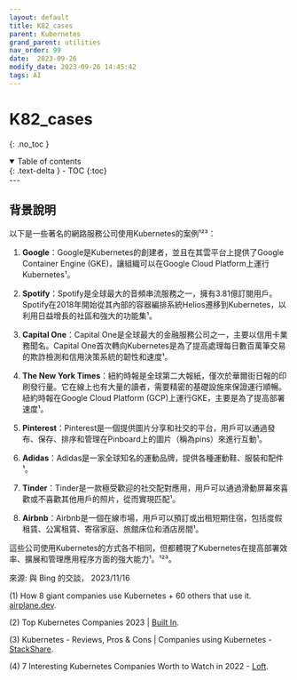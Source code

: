 ```yaml
---
layout: default
title: K82_cases
parent: Kubernetes
grand_parent: utilities
nav_order: 99
date:  2023-09-26
modify_date: 2023-09-26 14:45:42
tags: AI
---
```


# K82_cases
{: .no_toc }

<details open markdown="block">
  <summary>
    Table of contents
  </summary>
  {: .text-delta }
- TOC
{:toc}
</details>
---

## 背景說明

以下是一些著名的網路服務公司使用Kubernetes的案例¹²³：

1. **Google**：Google是Kubernetes的創建者，並且在其雲平台上提供了Google Container Engine (GKE)，讓組織可以在Google Cloud Platform上運行Kubernetes¹。

2. **Spotify**：Spotify是全球最大的音頻串流服務之一，擁有3.81億訂閱用戶。Spotify在2018年開始從其內部的容器編排系統Helios遷移到Kubernetes，以利用日益增長的社區和強大的功能集¹。

3. **Capital One**：Capital One是全球最大的金融服務公司之一，主要以信用卡業務聞名。Capital One首次轉向Kubernetes是為了提高處理每日數百萬筆交易的欺詐檢測和信用決策系統的韌性和速度¹。

4. **The New York Times**：紐約時報是全球第二大報紙，僅次於華爾街日報的印刷發行量。它在線上也有大量的讀者，需要精密的基礎設施來保證運行順暢。紐約時報在Google Cloud Platform (GCP)上運行GKE，主要是為了提高部署速度¹。

5. **Pinterest**：Pinterest是一個提供圖片分享和社交的平台，用戶可以通過發布、保存、排序和管理在Pinboard上的圖片（稱為pins）來進行互動¹。

6. **Adidas**：Adidas是一家全球知名的運動品牌，提供各種運動鞋、服裝和配件¹。

7. **Tinder**：Tinder是一款極受歡迎的社交配對應用，用戶可以通過滑動屏幕來喜歡或不喜歡其他用戶的照片，從而實現匹配¹。

8. **Airbnb**：Airbnb是一個在線市場，用戶可以預訂或出租短期住宿，包括度假租賃、公寓租賃、寄宿家庭、旅館床位和酒店房間¹。

這些公司使用Kubernetes的方式各不相同，但都體現了Kubernetes在提高部署效率、擴展和管理應用程序方面的強大能力¹。¹²³。

來源: 與 Bing 的交談， 2023/11/16

(1) How 8 giant companies use Kubernetes + 60 others that use it. [airplane.dev](https://www.airplane.dev/blog/companies-using-kubernetes).

(2) Top Kubernetes Companies 2023 | [Built In](https://builtin.com/companies/tech/kubernetes-companies).

(3) Kubernetes - Reviews, Pros & Cons | Companies using Kubernetes - [StackShare](https://stackshare.io/kubernetes).

(4) 7 Interesting Kubernetes Companies Worth to Watch in 2022 - [Loft](https://loft.sh/blog/7-kubernetes-companies-to-watch-in-2022/).